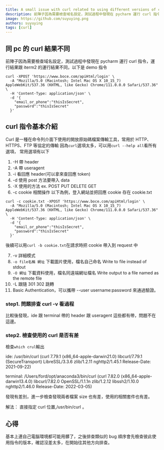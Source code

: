 ```yaml
---
title: A small issue with curl related to using different versions of curl between IDE and local terminal
description: 前陣子因為需要檢查域名設定，測試過程中發現在 pycharm 運行 curl 指令，運行結果跟 iterm2 的運行結果不同，以下是 demo 指令，最後使用which curl發現兩邊curl有差別，進一步檢查發現兩者檔案 size 也有差，使用的相關套件也有差。心得：基本上連自己電腦環境都可能用髒了，之後排查類似的bug順序會先檢查彼此使用指令的版本，確認沒差太多，在開始往其他方向排查。
image: https://github.com/suyuying.png
authors: suyuying
tags: [curl]
---
```


## 同 pc 的 curl 結果不同

前陣子因為需要檢查域名設定，測試過程中發現在 pycharm 運行 curl 指令，運行結果跟 iterm2 的運行結果不同，以下是 demo 指令

```
curl -XPOST 'https://www.boce.com/apiHtml/login' \
  -A "Mozilla/5.0 (Macintosh; Intel Mac OS X 10_15_7) AppleWebKit/537.36 (KHTML, like Gecko) Chrome/111.0.0.0 Safari/537.36" \
  -H 'Content-Type: application/json' \
  -d '{
    "email_or_phone":"thisIsSecret",
    "password":"thisIsSecret"
  }'
```

## curl 指令基本介紹

Curl 是一種在命令列介面下使用的開放原始碼檔案傳輸工具，常用於 HTTP、HTTPS、FTP 等協定的傳輸
因為`curl`選項太多，可以用`curl --help all`看所有選項，
常用選項有以下

1. -H 帶 header
2. -A 帶 useragent
3. -i 看回應 header(可以拿來查回應 token)
4. -d 使用 post 方法要帶入 data
5. -X 使用的方法 ex. POST PUT DELETE GET
6. -c cookie 相關操作
   以下為例，登入網站並把回應 cookie 存在 cookie.txt

```
curl -c cookie.txt -XPOST 'https://www.boce.com/apiHtml/login' \
  -A "Mozilla/5.0 (Macintosh; Intel Mac OS X 10_15_7) AppleWebKit/537.36 (KHTML, like Gecko) Chrome/111.0.0.0 Safari/537.36" \
  -H 'Content-Type: application/json' \
  -d '{
    "email_or_phone":"thisIsSecret",
    "password":"thisIsSecret"
  }'
```

後續可以用`curl -b cookie.txt`在請求時把 cookie 帶入到 request 中

7. -v 詳細模式
8. `-o file名稱 網址` 下載圖片使用，檔名自己命名 Write to file instead of stdout
9. `-O 網址` 下載資料使用，檔名同遠端網址檔名 Write output to a file named as the remote file
10. -L 跟隨 301 302 跳轉
11. Basic Authentication，可以攜帶 --user username:password 來通過驗證。

### step1. 問題排查 curl -v 看過程

比較後發現，ide 跟 terminal 帶的 header 跟 useragent 這些都有帶，問題不在這邊。

### step2. 檢查使用的 curl 是否有差

檢查`which crul`輸出

ide: /usr/bin/curl (curl 7.79.1 (x86_64-apple-darwin21.0) libcurl/7.79.1 (SecureTransport) LibreSSL/3.3.6 zlib/1.2.11 nghttp2/1.45.1
Release-Date: 2021-09-22)

terminal: /Users/ford/opt/anaconda3/bin/curl (curl 7.82.0 (x86_64-apple-darwin13.4.0) libcurl/7.82.0 OpenSSL/1.1.1n zlib/1.2.12 libssh2/1.10.0 nghttp2/1.46.0
Release-Date: 2022-03-05)

發現有差別，進一步檢查發現兩者檔案 size 也有差，使用的相關套件也有差。

解法： 直接指定 curl 位置,/usr/bin/curl 。

## 心得

基本上連自己電腦環境都可能用髒了，之後排查類似的 bug 順序會先檢查彼此使用指令的版本，確認沒差太多，在開始往其他方向排查。
